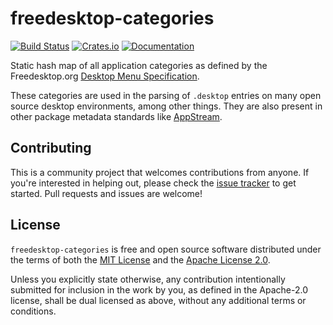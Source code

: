 # freedesktop-categories

[![Build Status][s1]][cc] [![Crates.io][s2]][ci] [![Documentation][s3]][docs]

[s1]: https://circleci.com/gh/ebkalderon/freedesktop-categories.svg?style=shield
[cc]: https://circleci.com/gh/ebkalderon/freedesktop-categories
[s2]: https://img.shields.io/crates/v/freedesktop-categories.svg
[ci]: https://crates.io/crates/freedesktop-categories
[s3]: https://img.shields.io/badge/docs-master-blue.svg
[docs]: https://docs.rs/freedesktop-categories

Static hash map of all application categories as defined by the Freedesktop.org
[Desktop Menu Specification][dm].

[dm]: https://specifications.freedesktop.org/menu-spec/menu-spec-latest.html

These categories are used in the parsing of `.desktop` entries on many open
source desktop environments, among other things. They are also present in other
package metadata standards like [AppStream][as].

[as]: https://www.freedesktop.org/software/appstream/docs/index.html

## Contributing

This is a community project that welcomes contributions from anyone. If you're
interested in helping out, please check the [issue tracker][it] to get started.
Pull requests and issues are welcome!

[it]: https://github.com/ebkalderon/freedesktop-categories/issues

## License

`freedesktop-categories` is free and open source software distributed under the
terms of both the [MIT License][lm] and the [Apache License 2.0][la].

[lm]: ./LICENSE-MIT
[la]: ./LICENSE-APACHE

Unless you explicitly state otherwise, any contribution intentionally submitted
for inclusion in the work by you, as defined in the Apache-2.0 license, shall be
dual licensed as above, without any additional terms or conditions.
